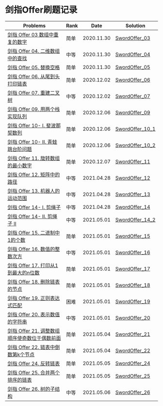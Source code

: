 # 剑指Offer刷题记录

| Problems                                                     | Rank | Date       | Solution                              |
| ------------------------------------------------------------ | ---- | ---------- | ------------------------------------- |
| [剑指 Offer 03 数组中重复的数字](https://leetcode-cn.com/problems/shu-zu-zhong-zhong-fu-de-shu-zi-lcof/) | 简单 | 2020.11.30 | [SwordOffer_03](SwordOffer_03.py)     |
| [剑指 Offer 04. 二维数组中的查找](https://leetcode-cn.com/problems/er-wei-shu-zu-zhong-de-cha-zhao-lcof/) | 中等 | 2020.11.30 | [SwordOffer_04](SwordOffer_04.py)     |
| [剑指 Offer 05. 替换空格](https://leetcode-cn.com/problems/ti-huan-kong-ge-lcof/) | 简单 | 2020.11.30 | [SwordOffer_05](SwordOffer_05.py)     |
| [剑指 Offer 06. 从尾到头打印链表](https://leetcode-cn.com/problems/cong-wei-dao-tou-da-yin-lian-biao-lcof/) | 简单 | 2020.12.02 | [SwordOffer_06](SwordOffer_06.py)     |
| [剑指 Offer 07. 重建二叉树](https://leetcode-cn.com/problems/zhong-jian-er-cha-shu-lcof/) | 中等 | 2020.12.02 | [SwordOffer_07](SwordOffer_07.py)     |
| [剑指 Offer 09. 用两个栈实现队列](https://leetcode-cn.com/problems/yong-liang-ge-zhan-shi-xian-dui-lie-lcof/) | 简单 | 2020.12.06 | [SwordOffer_09](SwordOffer_09.py)     |
| [剑指 Offer 10- I. 斐波那契数列](https://leetcode-cn.com/problems/fei-bo-na-qi-shu-lie-lcof/) | 简单 | 2020.12.06 | [SwordOffer_10_1](SwordOffer_10_1.py) |
| [剑指 Offer 10- II. 青蛙跳台阶问题](https://leetcode-cn.com/problems/qing-wa-tiao-tai-jie-wen-ti-lcof/) | 简单 | 2020.12.06 | [SwordOffer_10_2](SwordOffer_10_2.py) |
| [剑指 Offer 11. 旋转数组的最小数字](https://leetcode-cn.com/problems/xuan-zhuan-shu-zu-de-zui-xiao-shu-zi-lcof/) | 简单 | 2020.12.07 | [SwordOffer_11](SwordOffer_11.py)     |
| [剑指 Offer 12. 矩阵中的路径](https://leetcode-cn.com/problems/ju-zhen-zhong-de-lu-jing-lcof/) | 中等 | 2021.04.28 | [SwordOffer_12](SwordOffer_12.py)     |
| [剑指 Offer 13. 机器人的运动范围](https://leetcode-cn.com/problems/ji-qi-ren-de-yun-dong-fan-wei-lcof/) | 中等 | 2021.04.28 | [SwordOffer_13](SwordOffer_13.py)     |
| [剑指 Offer 14- I. 剪绳子](https://leetcode-cn.com/problems/jian-sheng-zi-lcof/) | 中等 | 2021.04.28 | [SwordOffer_14](SwordOffer_14.py)     |
| [剑指 Offer 14- II. 剪绳子 II](https://leetcode-cn.com/problems/jian-sheng-zi-ii-lcof/) | 中等 | 2021.05.01 | [SwordOffer_14_2](SwordOffer_14-2.py) |
| [剑指 Offer 15. 二进制中1的个数](https://leetcode-cn.com/problems/er-jin-zhi-zhong-1de-ge-shu-lcof/) | 简单 | 2021.05.01 | [SwordOffer_15](SwordOffer_15.py)     |
| [剑指 Offer 16. 数值的整数次方](https://leetcode-cn.com/problems/shu-zhi-de-zheng-shu-ci-fang-lcof/) | 中等 | 2021.05.01 | [SwordOffer_16](SwordOffer_16.py)     |
| [剑指 Offer 17. 打印从1到最大的n位数](https://leetcode-cn.com/problems/da-yin-cong-1dao-zui-da-de-nwei-shu-lcof/) | 简单 | 2021.05.01 | [SwordOffer_17](SwordOffer_17.py)     |
| [剑指 Offer 18. 删除链表的节点](https://leetcode-cn.com/problems/shan-chu-lian-biao-de-jie-dian-lcof/) | 简单 | 2021.05.01 | [SwordOffer_18](SwordOffer_18.py)     |
| [剑指 Offer 19. 正则表达式匹配](https://leetcode-cn.com/problems/zheng-ze-biao-da-shi-pi-pei-lcof/) | 困难 | 2021.05.01 | [SwordOffer_19](SwordOffer_19.py)     |
| [剑指 Offer 20. 表示数值的字符串](https://leetcode-cn.com/problems/biao-shi-shu-zhi-de-zi-fu-chuan-lcof/) | 中等 | 2021.05.01 | [SwordOffer_20](SwordOffer_20.py)     |
| [剑指 Offer 21. 调整数组顺序使奇数位于偶数前面](https://leetcode-cn.com/problems/diao-zheng-shu-zu-shun-xu-shi-qi-shu-wei-yu-ou-shu-qian-mian-lcof/) | 简单 | 2021.05.04 | [SwordOffer_21](SwordOffer_21.py)     |
| [剑指 Offer 22. 链表中倒数第k个节点](https://leetcode-cn.com/problems/lian-biao-zhong-dao-shu-di-kge-jie-dian-lcof/) | 简单 | 2021.05.04 | [SwordOffer_22](SwordOffer_22.py)     |
| [剑指 Offer 24. 反转链表](https://leetcode-cn.com/problems/fan-zhuan-lian-biao-lcof/) | 简单 | 2021.05.05 | [SwordOffer_24](SwordOffer_24.py)     |
| [剑指 Offer 25. 合并两个排序的链表](https://leetcode-cn.com/problems/he-bing-liang-ge-pai-xu-de-lian-biao-lcof/) | 简单 | 2021.05.05 | [SwordOffer_25](SwordOffer_25.py)     |
| [剑指 Offer 26. 树的子结构](https://leetcode-cn.com/problems/shu-de-zi-jie-gou-lcof/)| 中等 | 2021.05.06 | [SwordOffer_26](SwordOffer_26.py)|
